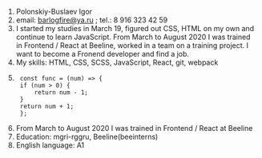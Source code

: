 1. Polonskiy-Buslaev Igor
2. email: barlogfire@ya.ru ; tel.: 8 916 323 42 59
3. I started my studies in March 19, figured out CSS, HTML on my own and continue to learn JavaScript.
From March to August 2020 I was trained in Frontend / React at Beeline, worked in a team on a training project. I want to become a Fronend developer and find a job.
4. My skills: HTML, CSS, SCSS, JavaScript, React, git, webpack
5. ```
    const func = (num) => {  
    if (num > 0) {  
        return num - 1;  
    }
    return num + 1;  
    };  
   ```
6. From March to August 2020 I was trained in Frontend / React at Beeline
7. Education: mgri-rggru, Beeline(beeinterns)
8. English language: A1